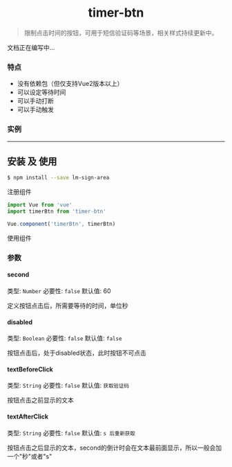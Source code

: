<h1 align="center">timer-btn</h1>

> 限制点击时间的按钮，可用于短信验证码等场景，相关样式持续更新中。

文档正在编写中...

### 特点

* 没有依赖包（但仅支持Vue2版本以上）
* 可以设定等待时间
* 可以手动打断
* 可以手动触发

### 实例

---

## 安装 及 使用

```bash
$ npm install --save lm-sign-area
```


注册组件

```js
import Vue from 'vue'
import timerBtn from 'timer-btn'

Vue.component('timerBtn', timerBtn)
```

使用组件

<template>
    //按钮的样式根据您所选用的ui框架选择class
    <timer-btn class="ivu-btn ivu-btn-default" v-on:start="start"
                               v-on:end="end" second="10" textBeforeClick="发送验证码" textAfterClick="秒后重新获取"></timer-btn>
</template>

<script>
export default {
  start () {
    console.log('您点击了按钮，按钮将会在您指定的时间之内不可用，并显示倒计时');
  },
  //验证码按钮的等待时间结束
  end () {
    console.log('end');
  }
}
</script>

### 参数

#### second

类型: `Number`
必要性: `false`
默认值: 60

定义按钮点击后，所需要等待的时间，单位秒

#### disabled

类型: `Boolean`
必要性: `false`
默认值: `false`

按钮点击后，处于disabled状态，此时按钮不可点击

#### textBeforeClick

类型: `String`
必要性: `false`
默认值: `获取验证码`

按钮点击之前显示的文本

#### textAfterClick

类型: `String`
必要性: `false`
默认值: `s 后重新获取`

按钮点击之后显示的文本，second的倒计时会在文本最前面显示，所以一般会加一个"秒"或者"s"
